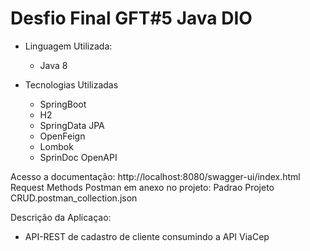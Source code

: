 # Desfio Final GFT#5 Java DIO

- Linguagem Utilizada:
  * Java 8

- Tecnologias Utilizadas
  * SpringBoot
  * H2
  * SpringData JPA
  * OpenFeign
  * Lombok
  * SprinDoc OpenAPI

Acesso a documentação: http://localhost:8080/swagger-ui/index.html
Request Methods Postman em anexo no projeto: Padrao Projeto CRUD.postman_collection.json

Descrição da Aplicaçao:

 - API-REST de cadastro de cliente consumindo a API ViaCep
